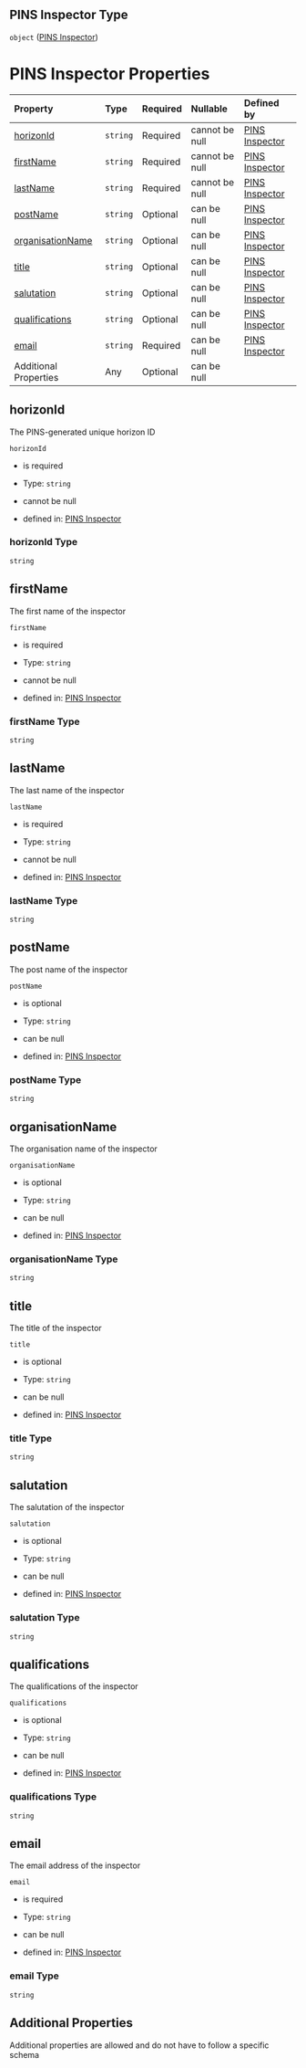 ## PINS Inspector Type

`object` ([PINS Inspector](pins-inspector.md))

# PINS Inspector Properties

| Property                              | Type     | Required | Nullable       | Defined by                                                                                                                 |
| :------------------------------------ | :------- | :------- | :------------- | :------------------------------------------------------------------------------------------------------------------------- |
| [horizonId](#horizonid)               | `string` | Required | cannot be null | [PINS Inspector](pins-inspector-properties-horizonid.md "pins-inspectors.schema.json#/properties/horizonId")               |
| [firstName](#firstname)               | `string` | Required | cannot be null | [PINS Inspector](pins-inspector-properties-firstname.md "pins-inspectors.schema.json#/properties/firstName")               |
| [lastName](#lastname)                 | `string` | Required | cannot be null | [PINS Inspector](pins-inspector-properties-lastname.md "pins-inspectors.schema.json#/properties/lastName")                 |
| [postName](#postname)                 | `string` | Optional | can be null    | [PINS Inspector](pins-inspector-properties-postname.md "pins-inspectors.schema.json#/properties/postName")                 |
| [organisationName](#organisationname) | `string` | Optional | can be null    | [PINS Inspector](pins-inspector-properties-organisationname.md "pins-inspectors.schema.json#/properties/organisationName") |
| [title](#title)                       | `string` | Optional | can be null    | [PINS Inspector](pins-inspector-properties-title.md "pins-inspectors.schema.json#/properties/title")                       |
| [salutation](#salutation)             | `string` | Optional | can be null    | [PINS Inspector](pins-inspector-properties-salutation.md "pins-inspectors.schema.json#/properties/salutation")             |
| [qualifications](#qualifications)     | `string` | Optional | can be null    | [PINS Inspector](pins-inspector-properties-qualifications.md "pins-inspectors.schema.json#/properties/qualifications")     |
| [email](#email)                       | `string` | Required | can be null    | [PINS Inspector](pins-inspector-properties-email.md "pins-inspectors.schema.json#/properties/email")                       |
| Additional Properties                 | Any      | Optional | can be null    |                                                                                                                            |

## horizonId

The PINS-generated unique horizon ID

`horizonId`

*   is required

*   Type: `string`

*   cannot be null

*   defined in: [PINS Inspector](pins-inspector-properties-horizonid.md "pins-inspectors.schema.json#/properties/horizonId")

### horizonId Type

`string`

## firstName

The first name of the inspector

`firstName`

*   is required

*   Type: `string`

*   cannot be null

*   defined in: [PINS Inspector](pins-inspector-properties-firstname.md "pins-inspectors.schema.json#/properties/firstName")

### firstName Type

`string`

## lastName

The last name of the inspector

`lastName`

*   is required

*   Type: `string`

*   cannot be null

*   defined in: [PINS Inspector](pins-inspector-properties-lastname.md "pins-inspectors.schema.json#/properties/lastName")

### lastName Type

`string`

## postName

The post name of the inspector

`postName`

*   is optional

*   Type: `string`

*   can be null

*   defined in: [PINS Inspector](pins-inspector-properties-postname.md "pins-inspectors.schema.json#/properties/postName")

### postName Type

`string`

## organisationName

The organisation name of the inspector

`organisationName`

*   is optional

*   Type: `string`

*   can be null

*   defined in: [PINS Inspector](pins-inspector-properties-organisationname.md "pins-inspectors.schema.json#/properties/organisationName")

### organisationName Type

`string`

## title

The title of the inspector

`title`

*   is optional

*   Type: `string`

*   can be null

*   defined in: [PINS Inspector](pins-inspector-properties-title.md "pins-inspectors.schema.json#/properties/title")

### title Type

`string`

## salutation

The salutation of the inspector

`salutation`

*   is optional

*   Type: `string`

*   can be null

*   defined in: [PINS Inspector](pins-inspector-properties-salutation.md "pins-inspectors.schema.json#/properties/salutation")

### salutation Type

`string`

## qualifications

The qualifications of the inspector

`qualifications`

*   is optional

*   Type: `string`

*   can be null

*   defined in: [PINS Inspector](pins-inspector-properties-qualifications.md "pins-inspectors.schema.json#/properties/qualifications")

### qualifications Type

`string`

## email

The email address of the inspector

`email`

*   is required

*   Type: `string`

*   can be null

*   defined in: [PINS Inspector](pins-inspector-properties-email.md "pins-inspectors.schema.json#/properties/email")

### email Type

`string`

## Additional Properties

Additional properties are allowed and do not have to follow a specific schema
